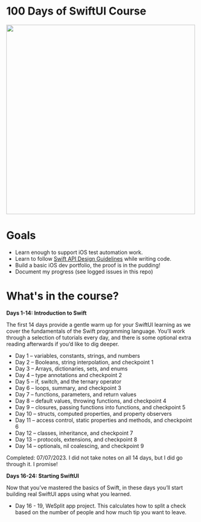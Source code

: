 # 100 Days of SwiftUI Course

<img src="https://user-images.githubusercontent.com/4522927/217293248-fe762051-affc-4ead-9670-49a4f1356cb6.png" width="500"/>

# Goals

- Learn enough to support iOS test automation work.
- Learn to follow [Swift API Design Guidelines](https://www.swift.org/documentation/api-design-guidelines/) while writing code.
- Build a basic iOS dev portfolio, the proof is in the pudding!
- Document my progress (see logged issues in this repo)

# What's in the course?

**Days 1-14: Introduction to Swift**

The first 14 days provide a gentle warm up for your SwiftUI learning as we cover the fundamentals of the Swift programming language. You’ll work through a selection of tutorials every day, and there is some optional extra reading afterwards if you’d like to dig deeper.

- Day 1 – variables, constants, strings, and numbers
- Day 2 – Booleans, string interpolation, and checkpoint 1
- Day 3 – Arrays, dictionaries, sets, and enums
- Day 4 – type annotations and checkpoint 2
- Day 5 – if, switch, and the ternary operator
- Day 6 – loops, summary, and checkpoint 3
- Day 7 – functions, parameters, and return values
- Day 8 – default values, throwing functions, and checkpoint 4
- Day 9 – closures, passing functions into functions, and checkpoint 5
- Day 10 – structs, computed properties, and property observers
- Day 11 – access control, static properties and methods, and checkpoint 6
- Day 12 – classes, inheritance, and checkpoint 7
- Day 13 – protocols, extensions, and checkpoint 8
- Day 14 – optionals, nil coalescing, and checkpoint 9

Completed: 07/07/2023. I did not take notes on all 14 days, but I did go through it. I promise!

**Days 16-24: Starting SwiftUI**

Now that you’ve mastered the basics of Swift, in these days you’ll start building real SwiftUI apps using what you learned.

- Day 16 - 19, WeSplit app project. This calculates how to split a check based on the number of people and how much tip you want to leave.

